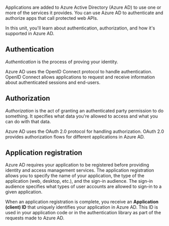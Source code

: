 Applications are added to Azure Active Directory (Azure AD) to use one or more of the services it provides. You can use Azure AD to authenticate and authorize apps that call protected web APIs.

In this unit, you'll learn about authentication, authorization, and how it's supported in Azure AD.

## Authentication

_Authentication_ is the process of proving your identity.

Azure AD uses the OpenID Connect protocol to handle authentication. OpenID Connect allows applications to request and receive information about authenticated sessions and end-users.

## Authorization

_Authorization_ is the act of granting an authenticated party permission to do something. It specifies what data you're allowed to access and what you can do with that data.

Azure AD uses the OAuth 2.0 protocol for handling authorization. OAuth 2.0 provides authorization flows for different applications in Azure AD.

## Application registration

Azure AD requires your application to be registered before providing identity and access management services. The application registration allows you to specify the name of your application, the type of the application (web, desktop, etc.), and the sign-in audience. The sign-in audience specifies what types of user accounts are allowed to sign-in to a given application.

When an application registration is complete, you receive an **Application (client) ID** that uniquely identifies your application in Azure AD. This ID is used in your application code or in the authentication library as part of the requests made to Azure AD.
